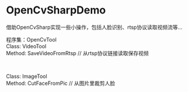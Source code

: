 # OpenCvSharpDemo
借助OpenCvSharp实现一些小操作，包括人脸识别、rtsp协议读取视频流等...

程序集：OpenCvTool <br>
Class: VideoTool  <br>
Method: SaveVideoFromRtsp // 从rtsp协议链接读取保存视频 <br>

<br>

Class: ImageTool  <br>
Method: CutFaceFromPic // 从图片里裁剪人脸 <br>